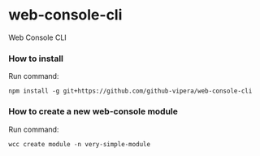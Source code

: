 # web-console-cli
Web Console CLI


### How to install
Run command:

```console
npm install -g git+https://github.com/github-vipera/web-console-cli
```


### How to create a new web-console module

Run command:

```console
wcc create module -n very-simple-module
```

